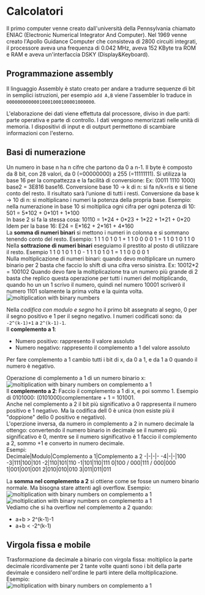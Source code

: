 # Calcolatori
Il primo computer venne creato dall'università della Pennsylvania chiamato ENIAC (Electronic Numerical Integrator And Computer). Nel 1969 venne creato l'Apollo Guidance Computer che consisteva di 2800 circuiti integrati, il processore aveva una frequenza di 0.042 MHz, aveva 152 KByte tra ROM e RAM e aveva un'interfaccia DSKY (Display&Keyboard).

## Programmazione assembly
Il linguaggio Assembly è stato creato per andare a tradurre sequenze di bit in semplici istruzioni, per esempio `add A,B` viene l'assembler lo traduce in `00000000000010001000100001000000`.

L'elaborazione dei dati viene effettuta dal processore, diviso in due parti: parte operativa e parte di controllo. I dati vengono memorizzati nelle unità di memoria. I dispositivi di input e di outpurt permettono di scambiare informazioni con l'esterno.

## Basi di numerazione
Un numero in base n ha n cifre che partono da 0 a n-1.
Il byte è composto da 8 bit, con 28 valori, da 0 (=00000000) a 255 (=11111111).
Si utilizza la base 16 per la compattezza e la facilità di conversione:
Ex: (0011 1110 1000) base2 = 3E816 base16.
Conversione base 10 → k di n: si fa n/k=ris e si tiene conto del resto. Il risultato sarà l’unione di tutti i resti.
Conversione da base k → 10 di n: si moltiplicano i numeri la potenza della propria base.   Esempio: nella numerazione in base 10 si moltiplica ogni cifra per ogni potenza di 10: 501 = 5\*102 + 0\*101 + 1\*100  
In base 2 si fa la stessa cosa: 10110 = 1\*24 + 0\*23 + 1\*22 + 1\*21 + 0\*20  
Idem per la base 16: E24 = E\*162 + 2\*161 + 4\*160  
La **somma di numeri binari** si mettono i numeri in colonna e si sommano tenendo conto del resto. Esempio: 1 1 1 0 1 0 1 + 1 1 0 0 0 0 1 = 1 1 0 1 0 1 1 0  
Nella **sottrazione di numeri binari** eseguiamo il prestito al posto di utilizzare il resto.  Esempio 1 1 0 1 0 1 1 0 - 1 1 1 0 1 0 1 = 1 1 0 0 0 0 1  
Nulla moltiplicazione di numeri binari: quando devo moltiplicare un numero binario per 2 basta che faccio lo shift di una cifra verso sinistra.
Ex: 10012*2 = 100102
Quando devo fare la moltiplicazione tra un numero più grande di 2 basta che replico questa operazione per tutti i numeri del moltiplicando, quando ho un un 1 scrivo il numero, quindi nel numero 10001 scriverò il numero 1101 solamente la prima volta e la quinta volta.  
![moltiplication with binary numbers](https://i.imgur.com/aWS70UB.png)

Nella *codifica con modulo e segno* ho il primo bit assegnato al segno, 0 per il segno positivo e 1 per il segno negativo.
I numeri codificati sono: da `-2^(k-1)+1` a `2^(k-1)-1`.  
Il **complemento a 1**:
* Numero positivo: rappresento il valore assoluto
* Numero negativo: rappresento il complemento a 1 del valore assoluto

Per fare complemento a 1 cambio tutti i bit di x, da 0 a 1, e da 1 a 0 quando il numero è negativo.

Operazione di complemento a 1 di un numero binario x:  
![moltiplication with binary numbers on complemento a 1](https://i.imgur.com/57QPmpp.png)  
Il **complemento a 2**:
Faccio il complemento a 1 di x, e poi sommo 1.  Esempio di 0101000: (0101000)complementare + 1 = 101001.  
Anche nel complemento a 2 il bit più significativo a 0 rappresenta il numero positivo e 1 negativo. Ma la codifica dell 0 è unica (non esiste più il "doppione" dello 0 positivo e negativo).  
L'operzione inversa, da numero in complemento a 2 in numero decimale la ottengo: convertendo il numero binario in decimale se il numero più significativo è 0, mentre se il numero significativo è 1 faccio il complemento a 2, sommo +1 e converto in numero decimale.  
Esempi:  
Decimale|Modulo|Complemento a 1|Complemento a 2
-|-|-|-
-4|-|-|100
-3|111|100|101
-2|110|101|110
-1|101|110|111
0|100 / 000|111 / 000|000
1|001|001|001
2|010|010|010
3|011|011|011

La **somma nel complemento a 2** si ottiene come se fosse un numero binario normale. Ma bisogna stare attenti agli overflow.
Esempio:  
![moltiplication with binary numbers on complemento a 1](https://i.imgur.com/xWVcBXn.png)  
![moltiplication with binary numbers on complemento a 1](https://i.imgur.com/1c6weBs.png)  
Vediamo che si ha overflow nel complemento a 2 quando:
* a+b > 2^(k-1)-1
* a+b < -2^(k-1)
## Virgola fissa e mobile
Trasformazione da decimale a binario con virgola fissa: moltiplico la parte decimale ricordivamente per 2 tante volte quanti sono i bit della parte devimale e considero nell'ordine le parti intere della moltiplicazione.
Esempio:  
![moltiplication with binary numbers on complemento a 1](https://i.imgur.com/cpKUlyD.png)  
